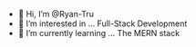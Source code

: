 - 👋 Hi, I’m @Ryan-Tru
- 👀 I’m interested in ... Full-Stack Development
- 🌱 I’m currently learning ... The MERN stack

<!---
Ryan-Tru/Ryan-Tru is a ✨ special ✨ repository because its `README.md` (this file) appears on your GitHub profile.
You can click the Preview link to take a look at your changes.
--->
